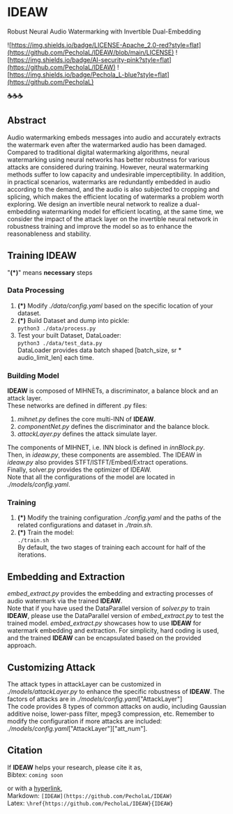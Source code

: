 # IDEAW
Robust Neural Audio Watermarking with Invertible Dual-Embedding

![https://img.shields.io/badge/LICENSE-Apache_2.0-red?style=flat](https://github.com/PecholaL/IDEAW/blob/main/LICENSE)
![https://img.shields.io/badge/AI-security-pink?style=flat](https://github.com/PecholaL/IDEAW)
![https://img.shields.io/badge/Pechola_L-blue?style=flat](https://github.com/PecholaL)

**☕️☕️☕️**
## Abstract
Audio watermarking embeds messages into audio and accurately extracts the watermark even after the watermarked audio has been damaged. Compared to traditional digital watermarking algorithms, neural watermarking using neural networks has better robustness for various attacks are considered during training. However, neural watermarking methods suffer to low capacity and undesirable imperceptibility. In addition, in practical scenarios, watermarks are redundantly embedded in audio according to the demand, and the audio is also subjected to cropping and splicing, which makes the efficient locating of watermarks a problem worth exploring. We design an invertible neural network to realize a dual-embedding watermarking model for efficient locating, at the same time, we consider the impact of the attack layer on the invertible neural network in robustness training and improve the model so as to enhance the reasonableness and stability.

## Training IDEAW
"**(\*)**" means **necessary** steps  

### Data Processing
1. **(\*)** Modify *./data/config.yaml* based on the specific location of your dataset.  
2. **(\*)** Build Dataset and dump into pickle:  
   `python3 ./data/process.py`  
3. Test your built Dataset, DataLoader:  
   `python3 ./data/test_data.py`  
   DataLoader provides data batch shaped [batch_size, sr * audio_limit_len] each time.  

### Building Model
**IDEAW** is composed of MIHNETs, a discriminator, a balance block and an attack layer.  
These networks are defined in different .py files:  
1. *mihnet.py* defines the core multi-INN of **IDEAW**.  
2. *componentNet.py* defines the discriminator and the balance block.  
3. *attackLayer.py* defines the attack simulate layer.  

The components of MIHNET, i.e. INN block is defined in *innBlock.py*.  
Then, in *ideaw.py*, these components are assembled. The IDEAW in *ideaw.py* also provides STFT/ISTFT/Embed/Extract operations.  
Finally, solver.py provides the optimizer of IDEAW.  
Note that all the configurations of the model are located in *./models/config.yaml*.  

### Training
1. **(\*)** Modify the training configuration *./config.yaml* and the paths of the related configurations and dataset in *./train.sh*.  
2. **(\*)** Train the model:  
   `./train.sh`  
By default, the two stages of training each account for half of the iterations.

## Embedding and Extraction
*embed_extract.py* provides the embedding and extracting processes of audio watermark via the trained **IDEAW**.  
Note that if you have used the DataParallel version of *solver.py* to train **IDEAW**, please use the DataParallel version of *embed_extract.py* to test the trained model. *embed_extract.py* showcases how to use **IDEAW** for watermark embedding and extraction. For simplicity, hard coding is used, and the trained **IDEAW** can be encapsulated based on the provided approach.

## Customizing Attack
The attack types in attackLayer can be customized in *./models/attackLayer.py* to enhance the specific robustness of **IDEAW**. The factors of attacks are in *./models/config.yaml*["AttackLayer"]  
The code provides 8 types of common attacks on audio, including Gaussian additive noise, lower-pass filter, mpeg3 compression, etc.
Remember to modify the configuration if more attacks are included:  
*./models/config.yaml*["AttackLayer"]["att_num"].

## Citation
If **IDEAW** helps your research, please cite it as,  
Bibtex: `coming soon`  

or with a [hyperlink](https://github.com/PecholaL/IDEAW),  
Markdown: `[IDEAW](https://github.com/PecholaL/IDEAW)`  
Latex: `\href{https://github.com/PecholaL/IDEAW}{IDEAW}`